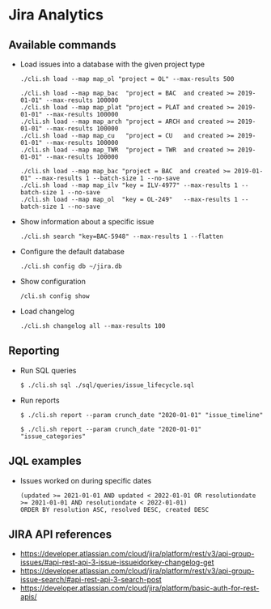 # Jira Analytics

## Available commands
* Load issues into a database with the given project type
  ```
  ./cli.sh load --map map_ol "project = OL" --max-results 500
  ```
  ```
  ./cli.sh load --map map_bac  "project = BAC  and created >= 2019-01-01" --max-results 100000
  ./cli.sh load --map map_plat "project = PLAT and created >= 2019-01-01" --max-results 100000
  ./cli.sh load --map map_arch "project = ARCH and created >= 2019-01-01" --max-results 100000
  ./cli.sh load --map map_cu   "project = CU   and created >= 2019-01-01" --max-results 100000
  ./cli.sh load --map map_TWR  "project = TWR  and created >= 2019-01-01" --max-results 100000

  ```
  ```
  ./cli.sh load --map map_bac "project = BAC  and created >= 2019-01-01" --max-results 1 --batch-size 1 --no-save
  ./cli.sh load --map map_ilv "key = ILV-4977" --max-results 1 --batch-size 1 --no-save
  ./cli.sh load --map map_ol  "key = OL-249"   --max-results 1 --batch-size 1 --no-save
  ```
* Show information about a specific issue
  ```
  ./cli.sh search "key=BAC-5948" --max-results 1 --flatten
  ```
* Configure the default database
  ```
  ./cli.sh config db ~/jira.db
  ```
* Show configuration
  ```
  /cli.sh config show
  ```
* Load changelog
  ```
  ./cli.sh changelog all --max-results 100
  ```

## Reporting
* Run SQL queries
  ```
  $ ./cli.sh sql ./sql/queries/issue_lifecycle.sql
  ```
* Run reports
  ```
  $ ./cli.sh report --param crunch_date "2020-01-01" "issue_timeline"
  ```
  ```
  $ ./cli.sh report --param crunch_date "2020-01-01" "issue_categories"
  ```
## JQL examples
* Issues worked on during specific dates
  ```
  (updated >= 2021-01-01 AND updated < 2022-01-01 OR resolutiondate >= 2021-01-01 AND resolutiondate < 2022-01-01) 
  ORDER BY resolution ASC, resolved DESC, created DESC
  ```

## JIRA API references
* https://developer.atlassian.com/cloud/jira/platform/rest/v3/api-group-issues/#api-rest-api-3-issue-issueidorkey-changelog-get
* https://developer.atlassian.com/cloud/jira/platform/rest/v3/api-group-issue-search/#api-rest-api-3-search-post
* https://developer.atlassian.com/cloud/jira/platform/basic-auth-for-rest-apis/